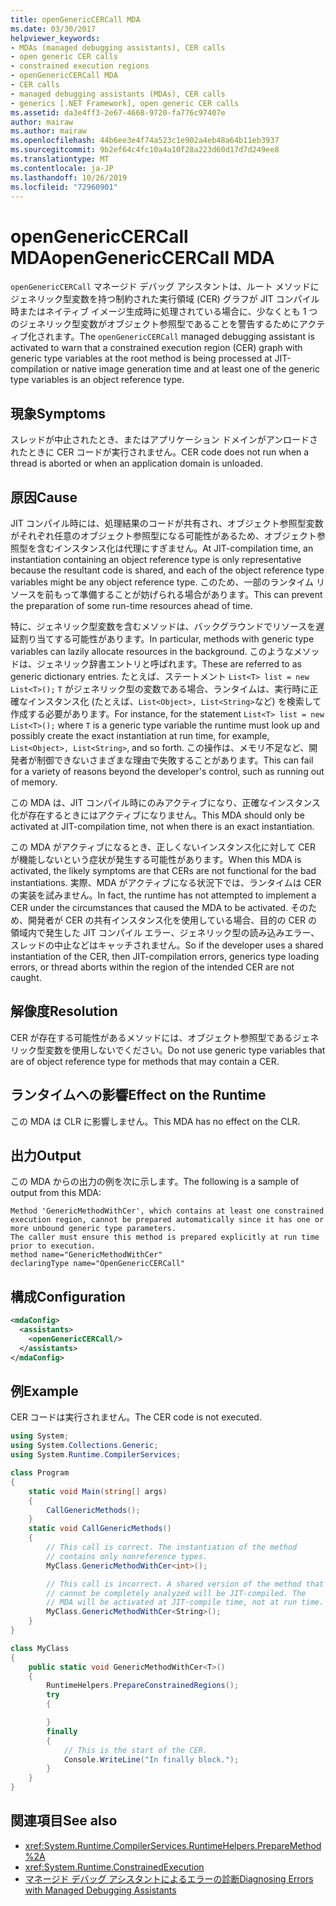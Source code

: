 ```yaml
---
title: openGenericCERCall MDA
ms.date: 03/30/2017
helpviewer_keywords:
- MDAs (managed debugging assistants), CER calls
- open generic CER calls
- constrained execution regions
- openGenericCERCall MDA
- CER calls
- managed debugging assistants (MDAs), CER calls
- generics [.NET Framework], open generic CER calls
ms.assetid: da3e4ff3-2e67-4668-9720-fa776c97407e
author: mairaw
ms.author: mairaw
ms.openlocfilehash: 44b6ee3e4f74a523c1e902a4eb48a64b11eb3937
ms.sourcegitcommit: 9b2ef64c4fc10a4a10f28a223d60d17d7d249ee8
ms.translationtype: MT
ms.contentlocale: ja-JP
ms.lasthandoff: 10/26/2019
ms.locfileid: "72960901"
---
```

# <a name="opengenericcercall-mda"></a><span data-ttu-id="a8a81-102">openGenericCERCall MDA</span><span class="sxs-lookup"><span data-stu-id="a8a81-102">openGenericCERCall MDA</span></span>

<span data-ttu-id="a8a81-103">`openGenericCERCall` マネージド デバッグ アシスタントは、ルート メソッドにジェネリック型変数を持つ制約された実行領域 (CER) グラフが JIT コンパイル時またはネイティブ イメージ生成時に処理されている場合に、少なくとも 1 つのジェネリック型変数がオブジェクト参照型であることを警告するためにアクティブ化されます。</span><span class="sxs-lookup"><span data-stu-id="a8a81-103">The `openGenericCERCall` managed debugging assistant is activated to warn that a constrained execution region (CER) graph with generic type variables at the root method is being processed at JIT-compilation or native image generation time and at least one of the generic type variables is an object reference type.</span></span>

## <a name="symptoms"></a><span data-ttu-id="a8a81-104">現象</span><span class="sxs-lookup"><span data-stu-id="a8a81-104">Symptoms</span></span>

<span data-ttu-id="a8a81-105">スレッドが中止されたとき、またはアプリケーション ドメインがアンロードされたときに CER コードが実行されません。</span><span class="sxs-lookup"><span data-stu-id="a8a81-105">CER code does not run when a thread is aborted or when an application domain is unloaded.</span></span>

## <a name="cause"></a><span data-ttu-id="a8a81-106">原因</span><span class="sxs-lookup"><span data-stu-id="a8a81-106">Cause</span></span>

<span data-ttu-id="a8a81-107">JIT コンパイル時には、処理結果のコードが共有され、オブジェクト参照型変数がそれぞれ任意のオブジェクト参照型になる可能性があるため、オブジェクト参照型を含むインスタンス化は代理にすぎません。</span><span class="sxs-lookup"><span data-stu-id="a8a81-107">At JIT-compilation time, an instantiation containing an object reference type is only representative because the resultant code is shared, and each of the object reference type variables might be any object reference type.</span></span> <span data-ttu-id="a8a81-108">このため、一部のランタイム リソースを前もって準備することが妨げられる場合があります。</span><span class="sxs-lookup"><span data-stu-id="a8a81-108">This can prevent the preparation of some run-time resources ahead of time.</span></span>

<span data-ttu-id="a8a81-109">特に、ジェネリック型変数を含むメソッドは、バックグラウンドでリソースを遅延割り当てする可能性があります。</span><span class="sxs-lookup"><span data-stu-id="a8a81-109">In particular, methods with generic type variables can lazily allocate resources in the background.</span></span> <span data-ttu-id="a8a81-110">このようなメソッドは、ジェネリック辞書エントリと呼ばれます。</span><span class="sxs-lookup"><span data-stu-id="a8a81-110">These are referred to as generic dictionary entries.</span></span> <span data-ttu-id="a8a81-111">たとえば、ステートメント `List<T> list = new List<T>();` `T` がジェネリック型の変数である場合、ランタイムは、実行時に正確なインスタンス化 (たとえば、`List<Object>, List<String>`など) を検索して作成する必要があります。</span><span class="sxs-lookup"><span data-stu-id="a8a81-111">For instance, for the statement `List<T> list = new List<T>();` where `T` is a generic type variable the runtime must look up and possibly create the exact instantiation at run time, for example, `List<Object>, List<String>`, and so forth.</span></span> <span data-ttu-id="a8a81-112">この操作は、メモリ不足など、開発者が制御できないさまざまな理由で失敗することがあります。</span><span class="sxs-lookup"><span data-stu-id="a8a81-112">This can fail for a variety of reasons beyond the developer's control, such as running out of memory.</span></span>

<span data-ttu-id="a8a81-113">この MDA は、JIT コンパイル時にのみアクティブになり、正確なインスタンス化が存在するときにはアクティブになりません。</span><span class="sxs-lookup"><span data-stu-id="a8a81-113">This MDA should only be activated at JIT-compilation time, not when there is an exact instantiation.</span></span>

<span data-ttu-id="a8a81-114">この MDA がアクティブになるとき、正しくないインスタンス化に対して CER が機能しないという症状が発生する可能性があります。</span><span class="sxs-lookup"><span data-stu-id="a8a81-114">When this MDA is activated, the likely symptoms are that CERs are not functional for the bad instantiations.</span></span> <span data-ttu-id="a8a81-115">実際、MDA がアクティブになる状況下では、ランタイムは CER の実装を試みません。</span><span class="sxs-lookup"><span data-stu-id="a8a81-115">In fact, the runtime has not attempted to implement a CER under the circumstances that caused the MDA to be activated.</span></span> <span data-ttu-id="a8a81-116">そのため、開発者が CER の共有インスタンス化を使用している場合、目的の CER の領域内で発生した JIT コンパイル エラー、ジェネリック型の読み込みエラー、スレッドの中止などはキャッチされません。</span><span class="sxs-lookup"><span data-stu-id="a8a81-116">So if the developer uses a shared instantiation of the CER, then JIT-compilation errors, generics type loading errors, or thread aborts within the region of the intended CER are not caught.</span></span>

## <a name="resolution"></a><span data-ttu-id="a8a81-117">解像度</span><span class="sxs-lookup"><span data-stu-id="a8a81-117">Resolution</span></span>

<span data-ttu-id="a8a81-118">CER が存在する可能性があるメソッドには、オブジェクト参照型であるジェネリック型変数を使用しないでください。</span><span class="sxs-lookup"><span data-stu-id="a8a81-118">Do not use generic type variables that are of object reference type for methods that may contain a CER.</span></span>

## <a name="effect-on-the-runtime"></a><span data-ttu-id="a8a81-119">ランタイムへの影響</span><span class="sxs-lookup"><span data-stu-id="a8a81-119">Effect on the Runtime</span></span>

<span data-ttu-id="a8a81-120">この MDA は CLR に影響しません。</span><span class="sxs-lookup"><span data-stu-id="a8a81-120">This MDA has no effect on the CLR.</span></span>

## <a name="output"></a><span data-ttu-id="a8a81-121">出力</span><span class="sxs-lookup"><span data-stu-id="a8a81-121">Output</span></span>

<span data-ttu-id="a8a81-122">この MDA からの出力の例を次に示します。</span><span class="sxs-lookup"><span data-stu-id="a8a81-122">The following is a sample of output from this MDA:</span></span>
  
 ```output
 Method 'GenericMethodWithCer', which contains at least one constrained execution region, cannot be prepared automatically since it has one or more unbound generic type parameters.
 The caller must ensure this method is prepared explicitly at run time prior to execution. 
 method name="GenericMethodWithCer"
 declaringType name="OpenGenericCERCall"
 ```

## <a name="configuration"></a><span data-ttu-id="a8a81-123">構成</span><span class="sxs-lookup"><span data-stu-id="a8a81-123">Configuration</span></span>

```xml
<mdaConfig>
  <assistants>
    <openGenericCERCall/>
  </assistants>
</mdaConfig>
```  

## <a name="example"></a><span data-ttu-id="a8a81-124">例</span><span class="sxs-lookup"><span data-stu-id="a8a81-124">Example</span></span>

<span data-ttu-id="a8a81-125">CER コードは実行されません。</span><span class="sxs-lookup"><span data-stu-id="a8a81-125">The CER code is not executed.</span></span>

```csharp
using System;
using System.Collections.Generic;
using System.Runtime.CompilerServices;

class Program
{
    static void Main(string[] args)
    {
        CallGenericMethods();
    }
    static void CallGenericMethods()
    {
        // This call is correct. The instantiation of the method
        // contains only nonreference types.
        MyClass.GenericMethodWithCer<int>();

        // This call is incorrect. A shared version of the method that
        // cannot be completely analyzed will be JIT-compiled. The 
        // MDA will be activated at JIT-compile time, not at run time.
        MyClass.GenericMethodWithCer<String>();
    }
}

class MyClass
{
    public static void GenericMethodWithCer<T>()
    {
        RuntimeHelpers.PrepareConstrainedRegions();
        try
        {

        }
        finally
        {
            // This is the start of the CER.
            Console.WriteLine("In finally block.");
        }
    }
}
```

## <a name="see-also"></a><span data-ttu-id="a8a81-126">関連項目</span><span class="sxs-lookup"><span data-stu-id="a8a81-126">See also</span></span>

- <xref:System.Runtime.CompilerServices.RuntimeHelpers.PrepareMethod%2A>
- <xref:System.Runtime.ConstrainedExecution>
- [<span data-ttu-id="a8a81-127">マネージド デバッグ アシスタントによるエラーの診断</span><span class="sxs-lookup"><span data-stu-id="a8a81-127">Diagnosing Errors with Managed Debugging Assistants</span></span>](diagnosing-errors-with-managed-debugging-assistants.md)
